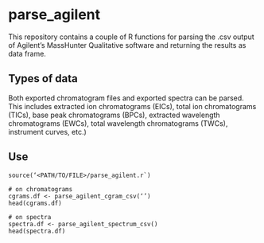 # parse_agilent
This repository contains a couple of R functions for parsing the .csv output of Agilent’s MassHunter Qualitative software and returning the results as data frame.  

## Types of data

Both exported chromatogram files and exported spectra can be parsed.  This includes extracted ion chromatograms (EICs), total ion chromatograms (TICs), base peak chromatograms (BPCs), extracted wavelength chromatograms (EWCs), total wavelength chromatograms (TWCs), instrument curves, etc.)

## Use

```
source(‘<PATH/TO/FILE>/parse_agilent.r`)

# on chromatograms
cgrams.df <- parse_agilent_cgram_csv(‘’)
head(cgrams.df)

# on spectra
spectra.df <- parse_agilent_spectrum_csv()
head(spectra.df)
```
